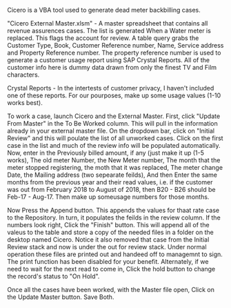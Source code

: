 Cicero is a VBA tool used to generate dead meter backbilling cases.



"Cicero External Master.xlsm" - A master spreadsheet that contains all revenue assurences cases.  The list is generated
When a Water meter is replaced.  This flags the account for review.  A table query grabs the Customer Type, Book, Customer 
Reference number, Name, Service address and Property Reference number.  The property reference number is used to generate 
a customer usage report using SAP Crystal Reports.  All of the customer info here is dummy data drawn from only the finest 
TV and Film characters.

Crystal Reports - In the intertests of customer privacy, I haven't included one of these reports.  For our pourposes, make 
up some usage values (1-10 works best).

To work a case, launch Cicero and the External Master.  First, click "Update From Master" in the To Be Worked column.  This 
will pull in the information already in your external master file.  On the dropdown bar, click on "Initial Review" and this 
will poulate the list of all unworked cases.  Click on the first case in the list and much of the review info will be 
populated automatically.  Now, enter in the Previously billed amount, if any (just make it up (1-5 works), The old meter 
Number, the New Meter number, The month that the meter stopped registering, the moth that it was replaced, The meter change
Date, the Mailing address (two sepearate feilds), And then Enter the same months from the previous year and their read values,
i.e. if the customer was out from February 2018 to August of 2018, then B20 - B26 should be Feb-17 - Aug-17.  Then make up 
someusage numbers for those months.

Now Press the Append button.  This appends the values for thaat rate case to the Repository.  In turn, it populates the feilds 
in the review column.  If the numbers look right, Click the "Finish" button. This will append all of the valeus to the table 
and store a copy of the needed files in a folder on the desktop named Cicero.  Notice it also removed that case from the Initial 
Review stack and now is under the out for review stack.  Under normal operation these files are printed out and handeed off 
to managemnt to sign. The print function has been disabled for your benefit. Alternately, if we need to wait for the next read 
to come in, Click the hold button to change the record's status to "On Hold".

Once all the cases have been worked, with the Master file open, Click on the Update Master button.  Save Both. 
